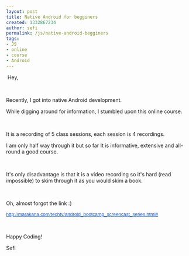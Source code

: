 ```yaml
---
layout: post
title: Native Android for begginers
created: 1332867234
author: sefi
permalink: /js/native-android-begginers
tags:
- JS
- online
- course
- Android
---
```

<p>&nbsp;Hey,</p>
<p>&nbsp;</p>
<p>Recently, I got into native Android development.</p>
<p>While digging around for information, I stumbled upon this online course.</p>
<p>&nbsp;</p>
<p>It is a recording of 5 class sessions, each session is 4 recordings.</p>
<p>I am only half way through it but so far It is informative, extensive and all-round a good course.&nbsp;</p>
<p>&nbsp;</p>
<p>It's only disadvantage is that it is a video recording so it's hard (read impossible) to skim through it as you would skim a book.</p>
<p>&nbsp;</p>
<p>Oh, almost forgot the link :)</p>
<p><a target="_blank" style="color: rgb(17, 85, 204); font-family: arial, sans-serif; font-size: 13px; line-height: normal; background-color: rgba(255, 255, 255, 0.917969); " href="http://marakana.com/techtv/android_bootcamp_screencast_series.html#">http://marakana.com/techtv/<wbr></wbr>android_bootcamp_screencast_<wbr></wbr>series.html#</a></p>
<p>&nbsp;</p>
<p>Happy Coding!</p>
<p>Sefi</p>
